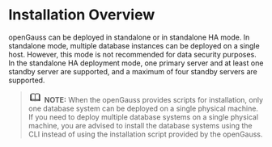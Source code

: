 # Installation Overview<a name="EN-US_TOPIC_0249784550"></a>

openGauss can be deployed in standalone or in standalone HA mode. In standalone mode, multiple database instances can be deployed on a single host. However, this mode is not recommended for data security purposes. In the standalone HA deployment mode, one primary server and at least one standby server are supported, and a maximum of four standby servers are supported.

>![](public_sys-resources/icon-note.gif) **NOTE:** 
>When the openGauss provides scripts for installation, only one database system can be deployed on a single physical machine. If you need to deploy multiple database systems on a single physical machine, you are advised to install the database systems using the CLI instead of using the installation script provided by the openGauss.

